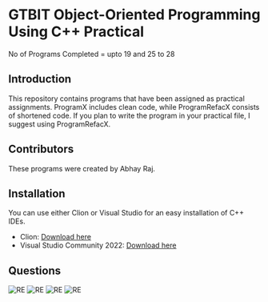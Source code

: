 # GTBIT Object-Oriented Programming Using C++ Practical

No of Programs Completed = upto 19 and 25 to 28

## Introduction

This repository contains programs that have been assigned as practical assignments. ProgramX includes clean code, while ProgramRefacX consists of shortened code. If you plan to write the program in your practical file, I suggest using ProgramRefacX.

## Contributors

These programs were created by Abhay Raj.

## Installation

You can use either Clion or Visual Studio for an easy installation of C++ IDEs.

- Clion: [Download here](https://www.jetbrains.com/clion/)
- Visual Studio Community 2022: [Download here](https://visualstudio.microsoft.com/)

## Questions

![RE](/Questions/q1.jpg)
![RE](/Questions/q2.jpg)
![RE](/Questions/q3.jpg)
![RE](/Questions/q4.jpg)

